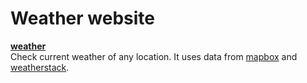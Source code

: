 # Weather website
**[weather](https://sdy-weather-application.herokuapp.com/)**  
Check current weather of any location. It uses data from [mapbox](https://www.mapbox.com/) and [weatherstack](https://weatherstack.com/).
